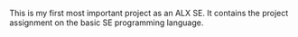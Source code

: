 This is my first most important project as an ALX SE. It contains the project assignment on the basic SE programming language.
